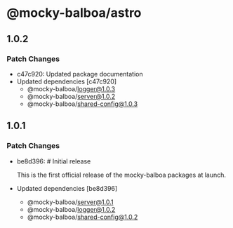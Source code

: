 # @mocky-balboa/astro

## 1.0.2

### Patch Changes

- c47c920: Updated package documentation
- Updated dependencies [c47c920]
  - @mocky-balboa/logger@1.0.3
  - @mocky-balboa/server@1.0.2
  - @mocky-balboa/shared-config@1.0.3

## 1.0.1

### Patch Changes

- be8d396: # Initial release

  This is the first official release of the mocky-balboa packages at launch.

- Updated dependencies [be8d396]
  - @mocky-balboa/server@1.0.1
  - @mocky-balboa/logger@1.0.2
  - @mocky-balboa/shared-config@1.0.2
